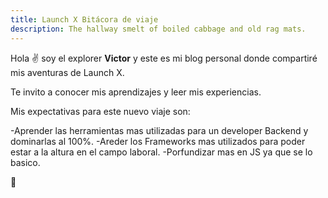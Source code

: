 ```yaml
---
title: Launch X Bitácora de viaje
description: The hallway smelt of boiled cabbage and old rag mats.
---
```


Hola ✌️  soy el explorer **Victor** y este es mi blog personal donde compartiré mis aventuras de Launch X.

Te invito a conocer mis aprendizajes y leer mis experiencias.

Mis expectativas para este nuevo viaje son:

-Aprender las herramientas mas utilizadas para un developer Backend y dominarlas al 100%.
-Areder los Frameworks mas utilizados para poder estar a la altura en el campo laboral.
-Porfundizar mas en JS ya que se lo basico.

🚀
